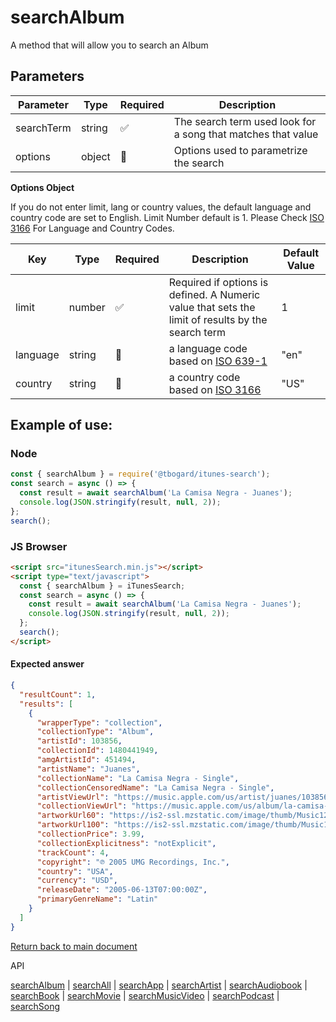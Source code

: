 # searchAlbum

A method that will allow you to search an Album

## Parameters

| Parameter  | Type   | Required | Description                                                  |
| ---------- | ------ | -------- | ------------------------------------------------------------ |
| searchTerm | string | ✅       | The search term used look for a song that matches that value |
| options    | object | 🔴       | Options used to parametrize the search                       |

<b>Options Object</b>

If you do not enter limit, lang or country values, the default language and country code are set to English. Limit Number default is 1.
Please Check [ISO 3166](https://en.wikipedia.org/wiki/ISO_3166-1_alpha-2) For Language and Country Codes.

| Key      | Type   | Required | Description                                                                                       | Default Value |
| -------- | ------ | -------- | ------------------------------------------------------------------------------------------------- | ------------- |
| limit    | number | ✅       | Required if options is defined. A Numeric value that sets the limit of results by the search term | 1             |
| language | string | 🔴       | a language code based on [ISO 639-1](https://en.wikipedia.org/wiki/List_of_ISO_639-1_codes)       | "en"          |
| country  | string | 🔴       | a country code based on [ISO 3166](https://en.wikipedia.org/wiki/ISO_3166-1_alpha-2)              | "US"          |

## Example of use:

### Node

```js
const { searchAlbum } = require('@tbogard/itunes-search');
const search = async () => {
  const result = await searchAlbum('La Camisa Negra - Juanes');
  console.log(JSON.stringify(result, null, 2));
};
search();
```

### JS Browser

```html
<script src="itunesSearch.min.js"></script>
<script type="text/javascript">
  const { searchAlbum } = iTunesSearch;
  const search = async () => {
    const result = await searchAlbum('La Camisa Negra - Juanes');
    console.log(JSON.stringify(result, null, 2));
  };
  search();
</script>
```

#### Expected answer

```json
{
  "resultCount": 1,
  "results": [
    {
      "wrapperType": "collection",
      "collectionType": "Album",
      "artistId": 103856,
      "collectionId": 1480441949,
      "amgArtistId": 451494,
      "artistName": "Juanes",
      "collectionName": "La Camisa Negra - Single",
      "collectionCensoredName": "La Camisa Negra - Single",
      "artistViewUrl": "https://music.apple.com/us/artist/juanes/103856?uo=4",
      "collectionViewUrl": "https://music.apple.com/us/album/la-camisa-negra-single/1480441949?uo=4",
      "artworkUrl60": "https://is2-ssl.mzstatic.com/image/thumb/Music124/v4/f9/b8/c9/f9b8c9a9-b478-c541-7e2a-344da74f59ff/source/60x60bb.jpg",
      "artworkUrl100": "https://is2-ssl.mzstatic.com/image/thumb/Music124/v4/f9/b8/c9/f9b8c9a9-b478-c541-7e2a-344da74f59ff/source/100x100bb.jpg",
      "collectionPrice": 3.99,
      "collectionExplicitness": "notExplicit",
      "trackCount": 4,
      "copyright": "℗ 2005 UMG Recordings, Inc.",
      "country": "USA",
      "currency": "USD",
      "releaseDate": "2005-06-13T07:00:00Z",
      "primaryGenreName": "Latin"
    }
  ]
}
```

[Return back to main document](../README.md)

API

[searchAlbum](./searchAlbum.md) | [searchAll](./searchAll.md) | [searchApp](./searchApp.md) | [searchArtist](./searchArtist.md) | [searchAudiobook](./searchAudiobook.md) | [searchBook](./searchBook.md) | [searchMovie](./searchMovie.md) | [searchMusicVideo](./searchMusicVideo.md) | [searchPodcast](./searchPodcast.md) | [searchSong](./searchSong.md)

